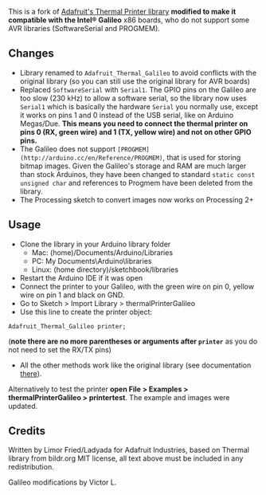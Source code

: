 This is a fork of [Adafruit's Thermal Printer library](https://github.com/adafruit/Adafruit-Thermal-Printer-Library) **modified to make it compatible with the Intel® Galileo** x86 boards, who do not support some AVR libraries (SoftwareSerial and PROGMEM).

## Changes ##

* Library renamed to `Adafruit_Thermal_Galileo` to avoid conflicts with the original library (so you can still use the original library for AVR boards)
* Replaced `SoftwareSerial` with `Serial1`. The GPIO pins on the Galileo are too slow (230 kHz) to allow a software serial, so the library now uses `Serial1` which is basically the hardware `Serial` you normally use, except it works on pins 1 and 0 instead of the USB serial, like on Arduino Megas/Due. **This means you need to connect the thermal printer on pins 0 (RX, green wire) and 1 (TX, yellow wire) and not on other GPIO pins.**
* The Galileo does not support `[PROGMEM](http://arduino.cc/en/Reference/PROGMEM)`, that is used for storing bitmap images. Given the Galileo's storage and RAM are much larger than stock Arduinos, they have been changed to standard `static const unsigned char` and references to Progmem have been deleted from the library.
* The Processing sketch to convert images now works on Processing 2+

## Usage ##

* Clone the library in your Arduino library folder
  * Mac: (home)/Documents/Arduino/Libraries
  * PC: My Documents\Arduino\libraries
  * Linux: (home directory)/sketchbook/libraries
* Restart the Arduino IDE if it was open
* Connect the printer to your Galileo, with the green wire on pin 0, yellow wire on pin 1 and black on GND.
* Go to Sketch > Import Library > thermalPrinterGalileo
* Use this line to create the printer object:
```arduino
Adafruit_Thermal_Galileo printer;
```
(**note there are no more parentheses or arguments after `printer`** as you do not need to set the RX/TX pins)
* All the other methods work like the original library (see documentation [there](https://learn.adafruit.com/mini-thermal-receipt-printer)).

Alternatively to test the printer **open File > Examples > thermalPrinterGalileo > printertest**. The example and images were updated.

## Credits ##

Written by Limor Fried/Ladyada for Adafruit Industries, based on Thermal
library from bildr.org 
MIT license, all text above must be included in any redistribution.

Galileo modifications by Victor L.